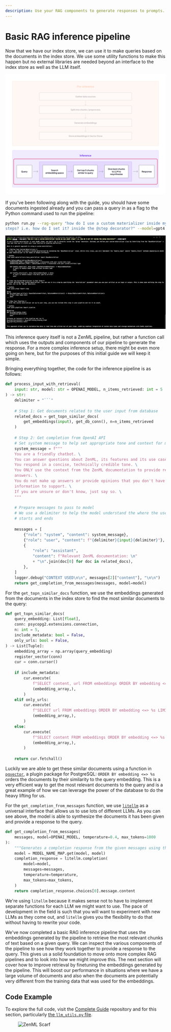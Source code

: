```yaml
---
description: Use your RAG components to generate responses to prompts.
---
```


# Basic RAG inference pipeline

Now that we have our index store, we can use it to make queries based on the documents in the index store. We use some utility functions to make this happen but no external libraries are needed beyond an interface to the index store as well as the LLM itself.

![](../../../.gitbook/assets/rag-stage-4.png)

If you've been following along with the guide, you should have some documents ingested already and you can pass a query in as a flag to the Python command used to run the pipeline:

```bash
python run.py --rag-query "how do I use a custom materializer inside my own zenml 
steps? i.e. how do I set it? inside the @step decorator?" --model=gpt4
```

![](../../../.gitbook/assets/rag-inference.png)

This inference query itself is not a ZenML pipeline, but rather a function call which uses the outputs and components of our pipeline to generate the response. For a more complex inference setup, there might be even more going on here, but for the purposes of this initial guide we will keep it simple.

Bringing everything together, the code for the inference pipeline is as follows:

````python
def process_input_with_retrieval(
    input: str, model: str = OPENAI_MODEL, n_items_retrieved: int = 5
) -> str:
    delimiter = "```"

    # Step 1: Get documents related to the user input from database
    related_docs = get_topn_similar_docs(
        get_embeddings(input), get_db_conn(), n=n_items_retrieved
    )

    # Step 2: Get completion from OpenAI API
    # Set system message to help set appropriate tone and context for model
    system_message = f"""
    You are a friendly chatbot. \
    You can answer questions about ZenML, its features and its use cases. \
    You respond in a concise, technically credible tone. \
    You ONLY use the context from the ZenML documentation to provide relevant
    answers. \
    You do not make up answers or provide opinions that you don't have
    information to support. \
    If you are unsure or don't know, just say so. \
    """

    # Prepare messages to pass to model
    # We use a delimiter to help the model understand the where the user_input
    # starts and ends

    messages = [
        {"role": "system", "content": system_message},
        {"role": "user", "content": f"{delimiter}{input}{delimiter}"},
        {
            "role": "assistant",
            "content": f"Relevant ZenML documentation: \n"
            + "\n".join(doc[0] for doc in related_docs),
        },
    ]
    logger.debug("CONTEXT USED\n\n", messages[2]["content"], "\n\n")
    return get_completion_from_messages(messages, model=model)
````

For the `get_topn_similar_docs` function, we use the embeddings generated from the documents in the index store to find the most similar documents to the query:

```python
def get_topn_similar_docs(
    query_embedding: List[float],
    conn: psycopg2.extensions.connection,
    n: int = 5,
    include_metadata: bool = False,
    only_urls: bool = False,
) -> List[Tuple]:
    embedding_array = np.array(query_embedding)
    register_vector(conn)
    cur = conn.cursor()

    if include_metadata:
        cur.execute(
            f"SELECT content, url FROM embeddings ORDER BY embedding <=> %s LIMIT {n}",
            (embedding_array,),
        )
    elif only_urls:
        cur.execute(
            f"SELECT url FROM embeddings ORDER BY embedding <=> %s LIMIT {n}",
            (embedding_array,),
        )
    else:
        cur.execute(
            f"SELECT content FROM embeddings ORDER BY embedding <=> %s LIMIT {n}",
            (embedding_array,),
        )

    return cur.fetchall()
```

Luckily we are able to get these similar documents using a function in [`pgvector`](https://github.com/pgvector/pgvector), a plugin package for PostgreSQL: `ORDER BY embedding <=> %s` orders the documents by their similarity to the query embedding. This is a very efficient way to get the most relevant documents to the query and is a great example of how we can leverage the power of the database to do the heavy lifting for us.

For the `get_completion_from_messages` function, we use [`litellm`](https://github.com/BerriAI/litellm) as a universal interface that allows us to use lots of different LLMs. As you can see above, the model is able to synthesize the documents it has been given and provide a response to the query.

```python
def get_completion_from_messages(
    messages, model=OPENAI_MODEL, temperature=0.4, max_tokens=1000
):
    """Generates a completion response from the given messages using the specified model."""
    model = MODEL_NAME_MAP.get(model, model)
    completion_response = litellm.completion(
        model=model,
        messages=messages,
        temperature=temperature,
        max_tokens=max_tokens,
    )
    return completion_response.choices[0].message.content
```

We're using `litellm` because it makes sense not to have to implement separate functions for each LLM we might want to use. The pace of development in the field is such that you will want to experiment with new LLMs as they come out, and `litellm` gives you the flexibility to do that without having to rewrite your code.

We've now completed a basic RAG inference pipeline that uses the embeddings generated by the pipeline to retrieve the most relevant chunks of text based on a given query. We can inspect the various components of the pipeline to see how they work together to provide a response to the query. This gives us a solid foundation to move onto more complex RAG pipelines and to look into how we might improve this. The next section will cover how to improve retrieval by finetuning the embeddings generated by the pipeline. This will boost our performance in situations where we have a large volume of documents and also when the documents are potentially very different from the training data that was used for the embeddings.

## Code Example

To explore the full code, visit the [Complete Guide](https://github.com/zenml-io/zenml-projects/tree/main/llm-complete-guide) repository and for this section, particularly [the `llm_utils.py` file](https://github.com/zenml-io/zenml-projects/blob/main/llm-complete-guide/utils/llm\_utils.py).

<figure><img src="https://static.scarf.sh/a.png?x-pxid=f0b4f458-0a54-4fcd-aa95-d5ee424815bc" alt="ZenML Scarf"><figcaption></figcaption></figure>
